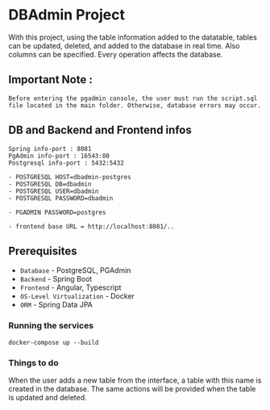 # DBAdmin Project
With this project, using the table information added to the datatable, tables can be updated, deleted, and added to the database in real time. Also columns can be specified.
Every operation affects the database.

## Important Note :
```shell
Before entering the pgadmin console, the user must run the script.sql file located in the main folder. Otherwise, database errors may occur.
```

## DB and Backend and Frontend infos
```shell
Spring info-port : 8081
PgAdmin info-port : 16543:80
Postgresql info-port : 5432:5432

- POSTGRESQL HOST=dbadmin-postgres
- POSTGRESQL DB=dbadmin
- POSTGRESQL USER=dbadmin
- POSTGRESQL PASSWORD=dbadmin

- PGADMIN PASSWORD=postgres

- frontend base URL = http://localhost:8081/..

```

## Prerequisites
* `Database` - PostgreSQL, PGAdmin
* `Backend` - Spring Boot
* `Frontend` - Angular, Typescript
* `OS-Level Virtualization` - Docker
* `ORM` - Spring Data JPA

### Running the services

```shell
docker-compose up --build
```

### Things to do
When the user adds a new table from the interface, a table with this name is created in the database. The same actions will be provided 
when the table is updated and deleted.

